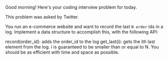 Good morning! Here's your coding interview problem for today.

This problem was asked by Twitter.

You run an e-commerce website and want to record the last `N order` ids in a log. Implement a data structure to accomplish this, with the following API:

record(order_id): adds the order_id to the log
get_last(i): gets the ith last element from the log. i is guaranteed to be smaller than or equal to N.
You should be as efficient with time and space as possible.